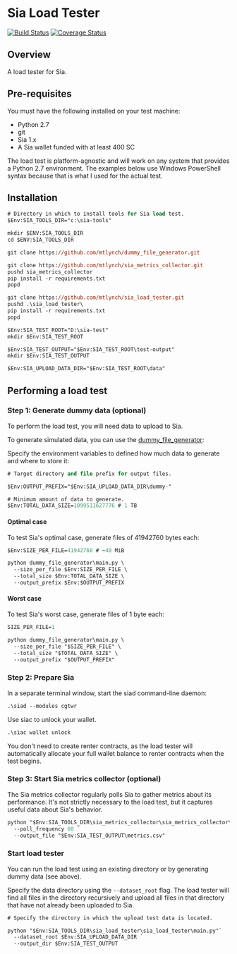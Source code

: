 # Sia Load Tester

[![Build Status](https://travis-ci.org/mtlynch/sia_load_tester.svg?branch=master)](https://travis-ci.org/mtlynch/sia_load_tester)
[![Coverage Status](https://coveralls.io/repos/github/mtlynch/sia_load_tester/badge.svg?branch=master)](https://coveralls.io/github/mtlynch/sia_load_tester?branch=master)

## Overview

A load tester for Sia.

## Pre-requisites

You must have the following installed on your test machine:

* Python 2.7
* git
* Sia 1.x
* A Sia wallet funded with at least 400 SC

The load test is platform-agnostic and will work on any system that provides a Python 2.7 environment. The examples below use Windows PowerShell syntax because that is what I used for the actual test.

## Installation

```ps
# Directory in which to install tools for Sia load test.
$Env:SIA_TOOLS_DIR="c:\sia-tools"

mkdir $ENV:SIA_TOOLS_DIR
cd $ENV:SIA_TOOLS_DIR

git clone https://github.com/mtlynch/dummy_file_generator.git

git clone https://github.com/mtlynch/sia_metrics_collector.git
pushd sia_metrics_collector
pip install -r requirements.txt
popd

git clone https://github.com/mtlynch/sia_load_tester.git
pushd .\sia_load_tester\
pip install -r requirements.txt
popd
```

```ps
$Env:SIA_TEST_ROOT="D:\sia-test"
mkdir $Env:SIA_TEST_ROOT

$Env:SIA_TEST_OUTPUT="$Env:SIA_TEST_ROOT\test-output"
mkdir $Env:SIA_TEST_OUTPUT

$Env:SIA_UPLOAD_DATA_DIR="$Env:SIA_TEST_ROOT\data"
```

## Performing a load test


### Step 1: Generate dummy data (optional)

To perform the load test, you will need data to upload to Sia.

To generate simulated data, you can use the [dummy_file_generator](https://github.com/mtlynch/dummy_file_generator):

Specify the environment variables to defined how much data to generate and where to store it:

```ps
# Target directory and file prefix for output files.

$Env:OUTPUT_PREFIX="$Env:SIA_UPLOAD_DATA_DIR\dummy-"

# Minimum amount of data to generate.
$Env:TOTAL_DATA_SIZE=1099511627776 # 1 TB
```

#### Optimal case

To test Sia's optimal case, generate files of 41942760 bytes each:

```ps
$Env:SIZE_PER_FILE=41942760 # ~40 MiB

python dummy_file_generator\main.py \
  --size_per_file $Env:SIZE_PER_FILE \
  --total_size $Env:TOTAL_DATA_SIZE \
  --output_prefix $Env:$OUTPUT_PREFIX
```

#### Worst case

To test Sia's worst case, generate files of 1 byte each:

```ps
SIZE_PER_FILE=1

python dummy_file_generator\main.py \
  --size_per_file "$SIZE_PER_FILE" \
  --total_size "$TOTAL_DATA_SIZE" \
  --output_prefix "$OUTPUT_PREFIX"
```

### Step 2: Prepare Sia

In a separate terminal window, start the siad command-line daemon:

```ps
.\siad --modules cgtwr
```

Use siac to unlock your wallet.

```ps
.\siac wallet unlock
```

You don't need to create renter contracts, as the load tester will automatically allocate your full wallet balance to renter contracts when the test begins.

### Step 3: Start Sia metrics collector (optional)

The Sia metrics collector regularly polls Sia to gather metrics about its performance. It's not strictly necessary to the load test, but it captures useful data about Sia's behavior.

```ps
python "$Env:SIA_TOOLS_DIR\sia_metrics_collector\sia_metrics_collector\main.py"`
  --poll_frequency 60 `
  --output_file "$Env:SIA_TEST_OUTPUT\metrics.csv"
```

### Start load tester

You can run the load test using an existing directory or by generating dummy data (see above).

Specify the data directory using the `--dataset_root` flag. The load tester will find all files in the directory recursively and upload all files in that directory that have not already been uploaded to Sia.

```ps
# Specify the directory in which the upload test data is located.

python "$Env:SIA_TOOLS_DIR\sia_load_tester\sia_load_tester\main.py"`
  --dataset_root $Env:SIA_UPLOAD_DATA_DIR `
  --output_dir $Env:SIA_TEST_OUTPUT
```
